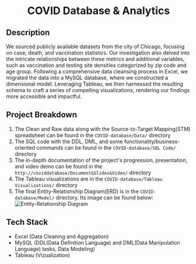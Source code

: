 <h1 align="center" id="title">COVID Database & Analytics</h1>

## Description
We sourced publicly available datasets from the city of Chicago, focusing on case, death, and vaccination statistics. Our investigation also delved into the intricate relationships between these metrics and additional variables, such as vaccination and testing site densities categorized by zip code and age group. Following a comprehensive data cleansing process in Excel, we migrated the data into a MySQL database, where we constructed a dimensional model. Leveraging Tableau, we then harnessed the resulting schema to craft a series of compelling visualizations, rendering our findings more accessible and impactful.

## Project Breakdown
1) The Clean and Raw data along with the Source-to-Target Mapping(STM) spreadsheet can be found in the `COVID-database/Data/` directory
2) The SQL code with the DDL, DML, and some functionality/business-oriented commands can be found in the `COVID-database/SQL Code/` directory
3) The in-depth documentation of the project's progression, presentation, and video demo can be found in the `http://coviddatabase/Document&Slides&Video/` directory
4) The Tableau visualizations are in the `COVID-database/Tableau Visualizations/` directory
5) The final Entity-Relationship Diagram(ERD) is in the `COVID-database/Model/` directory. Its image can be found below:
   ![Entity-Relationship Diagram](COVID-database/Model/Final_Model.png)

## Tech Stack
- Excel (Data Cleaning and Aggregation)
- MySQL (DDL(Data Definition Language) and DML(Data Manipulation Language) tasks, Data Modeling)
- Tableau (Vizualization) 
